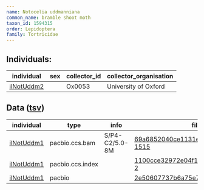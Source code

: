 ```yaml
---
name: Notocelia uddmanniana
common_name: bramble shoot moth
taxon_id: 1594315
order: Lepidoptera
family: Tortricidae
---
```


## Individuals:

| individual | sex | collector_id | collector_organisation |
| ---------- | --- | ------------ | ---------------------- |
| [ilNotUddm2](ilNotUddm2.md) |  | Ox0053 | University of Oxford |

## Data ([tsv](Notocelia_uddmanniana_data.tsv))

| individual | type | info | file |
| ---------- | ---- | ---- | ---- |
| [ilNotUddm1](ilNotUddm1.md) | pacbio.ccs.bam | S/P4-C2/5.0-8M | [69a6852040ce1131ecb8ca7e941340fe-1515](https://darwin.cog.sanger.ac.uk/insects/Notocelia_uddmanniana/ilNotUddm1/genomic_data/pacbio/m64089_191016_110352.bc1001_BAK8A_OA--bc1001_BAK8A_OA.ccs.bam) |
| [ilNotUddm1](ilNotUddm1.md) | pacbio.ccs.index |  | [1100cce32972e04f129284e228f632a3-2](https://darwin.cog.sanger.ac.uk/insects/Notocelia_uddmanniana/ilNotUddm1/genomic_data/pacbio/m64089_191016_110352.bc1001_BAK8A_OA--bc1001_BAK8A_OA.ccs.bam.pbi) |
| [ilNotUddm1](ilNotUddm1.md) | pacbio |  | [2e50607737b6a75e754f2850b8df61c5](https://darwin.cog.sanger.ac.uk/insects/Notocelia_uddmanniana/ilNotUddm1/genomic_data/pacbio/m64089_191016_110352.bc1001_BAK8A_OA--bc1001_BAK8A_OA.ccs.stats) |
